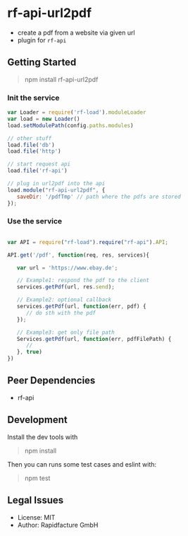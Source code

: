 # rf-api-url2pdf

* create a pdf from a website via given url
* plugin for `rf-api`


## Getting Started

> npm install rf-api-url2pdf

### Init the service


```js
var Loader = require('rf-load').moduleLoader
var load = new Loader()
load.setModulePath(config.paths.modules)

// other stuff
load.file('db')
load.file('http')

// start request api
load.file('rf-api')

// plug in url2pdf into the api
load.module("rf-api-url2pdf", {
   saveDir: '/pdfTmp' // path where the pdfs are stored
});

```


### Use the service
```js

var API = require("rf-load").require("rf-api").API;

API.get('/pdf', function(req, res, services){

   var url = 'https://www.ebay.de';

   // Example1: respond the pdf to the client
   services.getPdf(url, res.send);

   // Example2: optional callback
   services.getPdf(url, function(err, pdf) {
      // do sth with the pdf
   });

   // Example3: get only file path
   Services.getPdf(url, function(err, pdfFilePath) {
      //
   }, true)
})


```

## Peer Dependencies
* rf-api


## Development

Install the dev tools with

> npm install

Then you can runs some test cases and eslint with:

> npm test


## Legal Issues
* License: MIT
* Author: Rapidfacture GmbH
